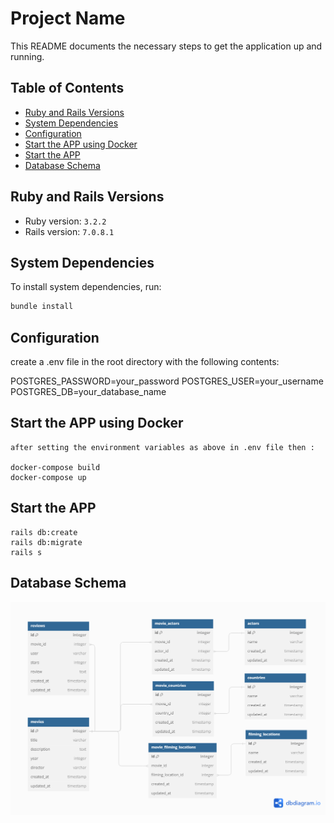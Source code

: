 # Project Name

This README documents the necessary steps to get the application up and running.

## Table of Contents

- [Ruby and Rails Versions](#ruby-and-rails-versions)
- [System Dependencies](#system-dependencies)
- [Configuration](#configuration)
- [Start the APP using Docker](#start-the-app-using-docker)
- [Start the APP](#start-the-app)
- [Database Schema](#database-schema)

## Ruby and Rails Versions

- Ruby version: `3.2.2`
- Rails version: `7.0.8.1`

## System Dependencies

To install system dependencies, run:

```bash
bundle install
```
## Configuration
create a .env file in the root directory with the following contents:

POSTGRES_PASSWORD=your_password
POSTGRES_USER=your_username
POSTGRES_DB=your_database_name

## Start the APP using Docker
    after setting the environment variables as above in .env file then :

    docker-compose build
    docker-compose up
    
## Start the APP

    rails db:create
    rails db:migrate
    rails s

## Database Schema

![Alt text](./databseSchema.png)
